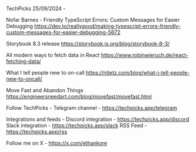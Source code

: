 TechPicks 25/09/2024 -

Nofar Barnes - Friendly TypeScript Errors: Custom Messages for Easier Debugging
https://dev.to/reallygood/making-typescript-errors-friendly-custom-messages-for-easier-debugging-5672

Storybook 8.3 release
https://storybook.js.org/blog/storybook-8-3/

All modern ways to fetch data in React
https://www.robinwieruch.de/react-fetching-data/

What I tell people new to on-call
https://ntietz.com/blog/what-i-tell-people-new-to-oncall/

Move Fast and Abandon Things
https://engineersneedart.com/blog/movefast/movefast.html

Follow TechPicks -
Telegram channel - https://techpicks.app/telegram

Integrations and feeds -
Discord integration - https://techpicks.app/discord
Slack integration - https://techpicks.app/slack
RSS Feed - https://techpicks.app/rss

Follow me on X - https://x.com/ethankore